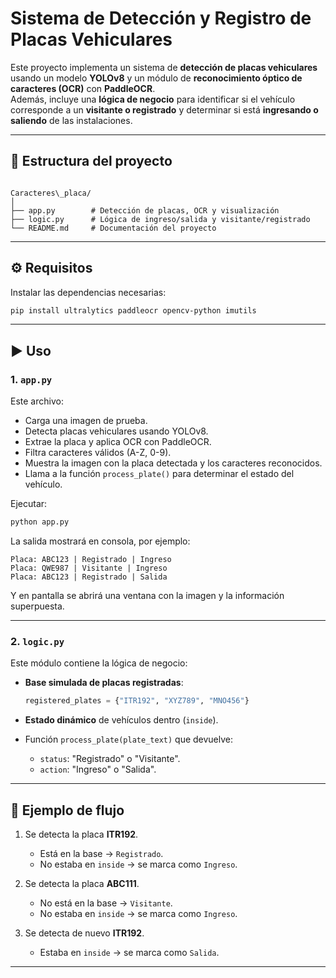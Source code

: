 
# Sistema de Detección y Registro de Placas Vehiculares

Este proyecto implementa un sistema de **detección de placas vehiculares** usando un modelo **YOLOv8** y un módulo de **reconocimiento óptico de caracteres (OCR)** con **PaddleOCR**.  
Además, incluye una **lógica de negocio** para identificar si el vehículo corresponde a un **visitante o registrado** y determinar si está **ingresando o saliendo** de las instalaciones.

---

## 📂 Estructura del proyecto

```

Caracteres\_placa/
│
├── app.py        # Detección de placas, OCR y visualización
├── logic.py      # Lógica de ingreso/salida y visitante/registrado
└── README.md     # Documentación del proyecto

````

---

## ⚙️ Requisitos

Instalar las dependencias necesarias:

```bash
pip install ultralytics paddleocr opencv-python imutils
````

---

## ▶️ Uso

### 1. `app.py`

Este archivo:

* Carga una imagen de prueba.
* Detecta placas vehiculares usando YOLOv8.
* Extrae la placa y aplica OCR con PaddleOCR.
* Filtra caracteres válidos (A-Z, 0-9).
* Muestra la imagen con la placa detectada y los caracteres reconocidos.
* Llama a la función `process_plate()` para determinar el estado del vehículo.

Ejecutar:

```bash
python app.py
```

La salida mostrará en consola, por ejemplo:

```
Placa: ABC123 | Registrado | Ingreso
Placa: QWE987 | Visitante | Ingreso
Placa: ABC123 | Registrado | Salida
```

Y en pantalla se abrirá una ventana con la imagen y la información superpuesta.

---

### 2. `logic.py`

Este módulo contiene la lógica de negocio:

* **Base simulada de placas registradas**:

  ```python
  registered_plates = {"ITR192", "XYZ789", "MNO456"}
  ```
* **Estado dinámico** de vehículos dentro (`inside`).
* Función `process_plate(plate_text)` que devuelve:

  * `status`: "Registrado" o "Visitante".
  * `action`: "Ingreso" o "Salida".

---

## 📌 Ejemplo de flujo

1. Se detecta la placa **ITR192**.

   * Está en la base → `Registrado`.
   * No estaba en `inside` → se marca como `Ingreso`.

2. Se detecta la placa **ABC111**.

   * No está en la base → `Visitante`.
   * No estaba en `inside` → se marca como `Ingreso`.

3. Se detecta de nuevo **ITR192**.

   * Estaba en `inside` → se marca como `Salida`.

---

